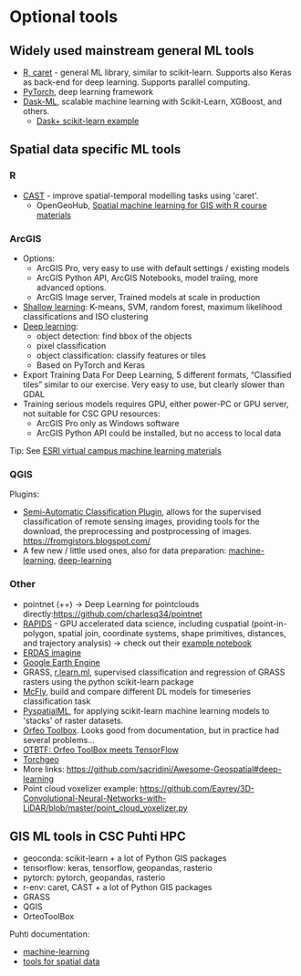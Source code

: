 # Optional tools
## Widely used mainstream general ML tools

* [R, caret](http://topepo.github.io/caret/index.html ) - general ML library, similar to scikit-learn. Supports also Keras as back-end for deep learning. Supports parallel computing.
* [PyTorch](https://pytorch.org/), deep learning framework
* [Dask-ML](https://ml.dask.org/), scalable machine learning with Scikit-Learn, XGBoost, and others.
   * [Dask+ scikit-learn example](https://examples.dask.org/machine-learning/scale-scikit-learn.html)

## Spatial data specific ML tools
### R

* [CAST](https://rdrr.io/cran/CAST/src/R/CAST-package.R) - improve spatial-temporal modelling tasks using 'caret'. 
   * OpenGeoHub, [Spatial machine learning for GIS with R course materials](http://www.opengeohub.org/machine-learning-spatial-data)

### ArcGIS

* Options: 
   * ArcGIS Pro, very easy to use with default settings / existing models
   * ArcGIS Python API, ArcGIS Notebooks, model traiing, more advanced options.
   * ArcGIS Image server, Trained models at scale in production
* [Shallow learning](https://pro.arcgis.com/en/pro-app/tool-reference/spatial-analyst/an-overview-of-the-segmentation-and-classification-tools.htm ): K-means, SVM, random forest, maximum likelihood  classifications and ISO clustering
* [Deep learning](https://www.esri.com/arcgis-blog/products/api-python/analytics/deep-learning-models-in-arcgis-learn/):  
   * object detection: find bbox of the objects
   * pixel classification
   * object classification: classify features or tiles
   * Based on PyTorch and Keras
* Export Training Data For Deep Learning, 5 different formats, “Classified tiles” similar to our exercise. Very easy to use, but clearly slower than GDAL
* Training serious models requires GPU, either power-PC or GPU server, not suitable for CSC GPU resources:
   * ArcGIS Pro only as Windows software
   * ArcGIS Python API could be installed, but no access to local data

Tip: See [ESRI virtual campus machine learning materials](https://www.esri.com/training/catalog/5eb18cf2a7a78b65b7e26134/deep-learning-using-arcgis/)

### QGIS
Plugins:
* [Semi-Automatic Classification Plugin](https://fromgistors.blogspot.com/p/semi-automatic-classification-plugin.html), allows for the supervised classification of remote sensing images, providing tools for the download, the preprocessing and postprocessing of images.
https://fromgistors.blogspot.com/ 
* A few new / little used ones, also for data preparation: [machine-learning](https://plugins.qgis.org/plugins/tags/machine-learning/), [deep-learning](https://plugins.qgis.org/plugins/tags/deep-learning/)

### Other
* pointnet (++) → Deep Learning for pointclouds directly:https://github.com/charlesq34/pointnet 
* [RAPIDS](https://rapids.ai/) - GPU accelerated data science, including cuspatial (point-in-polygon, spatial join, coordinate systems, shape primitives, distances, and trajectory analysis) -> check out their [example notebook](https://github.com/rapidsai/cuspatial/tree/branch-22.12/notebooks)
* [ERDAS imagine](https://bynder.hexagon.com/m/5d441e34a685b634/original/Hexagon_GSP_Machine_-Learning_Deep_Learning_white_paper.pdf)
* [Google Earth Engine](https://developers.google.com/earth-engine/guides/machine-learning)
* GRASS, [r.learn.ml](https://grass.osgeo.org/grass82/manuals/addons/r.learn.ml.html), supervised classification and regression of GRASS rasters using the python scikit-learn package
* [McFly](https://blog.esciencecenter.nl/mcfly-an-easy-to-use-tool-for-deep-learning-for-time-series-classification-b2ee6b9419c2), build and compare different DL models for timeseries classification task
* [PyspatialML](https://github.com/stevenpawley/Pyspatialml), for applying scikit-learn machine learning models to 'stacks' of raster datasets. 
* [Orfeo Toolbox](https://www.orfeo-toolbox.org/CookBook/Applications/Learning.html). Looks good from documentation, but in practice had several problems...
* [OTBTF: Orfeo ToolBox meets TensorFlow](https://github.com/remicres/otbtf)
* [Torchgeo](https://www.microsoft.com/en-us/research/publication/torchgeo-deep-learning-with-geospatial-data/)
* More links: https://github.com/sacridini/Awesome-Geospatial#deep-learning
* Point cloud voxelizer example: https://github.com/Eayrey/3D-Convolutional-Neural-Networks-with-LiDAR/blob/master/point_cloud_voxelizer.py 

## GIS ML tools in CSC Puhti HPC

* geoconda: scikit-learn + a lot of Python GIS packages
* tensorflow: keras, tensorflow, geopandas, rasterio
* pytorch: pytorch, geopandas, rasterio
* r-env: caret, CAST + a lot of Python GIS packages
* GRASS
* QGIS 
* OrteoToolBox 

Puhti documentation: 
* [machine-learning](https://docs.csc.fi/apps/#data-analytics-and-machine-learning)
* [tools for spatial data](https://docs.csc.fi/apps/#geosciences)





